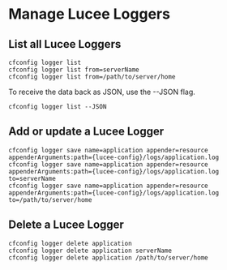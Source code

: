 # Manage Lucee Loggers

## List all Lucee Loggers

```text
cfconfig logger list
cfconfig logger list from=serverName
cfconfig logger list from=/path/to/server/home
```

To receive the data back as JSON, use the --JSON flag.

```text
cfconfig logger list --JSON
```

## Add or update a Lucee Logger

```text
cfconfig logger save name=application appender=resource appenderArguments:path={lucee-config}/logs/application.log
cfconfig logger save name=application appender=resource appenderArguments:path={lucee-config}/logs/application.log to=serverName
cfconfig logger save name=application appender=resource appenderArguments:path={lucee-config}/logs/application.log to=/path/to/server/home
```

## Delete a Lucee Logger

```text
cfconfig logger delete application
cfconfig logger delete application serverName
cfconfig logger delete application /path/to/server/home
```

